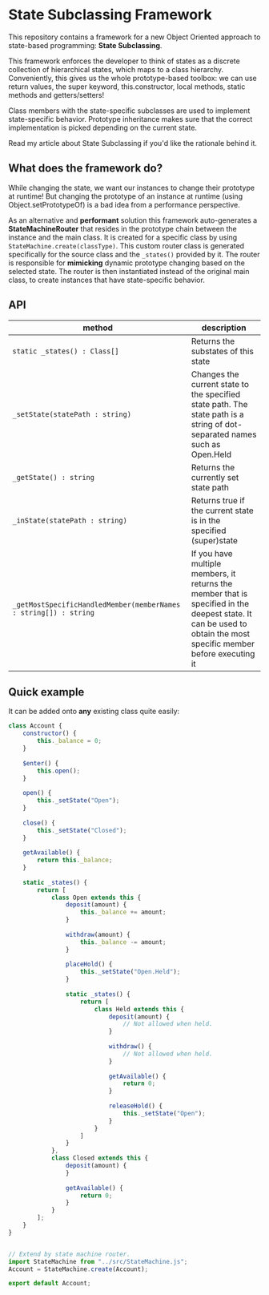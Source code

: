 # State Subclassing Framework

This repository contains a framework for a new Object Oriented approach to state-based programming: **State Subclassing**.

This framework enforces the developer to think of states as a discrete collection of hierarchical states, which maps to a class hierarchy. Conveniently, this gives us the whole prototype-based toolbox: we can use return values, the super keyword, this.constructor, local methods, static methods and getters/setters!

Class members with the state-specific subclasses are used to implement state-specific behavior. Prototype inheritance makes sure that the correct implementation is picked depending on the current state. 

Read my article about State Subclassing if you'd like the rationale behind it.

## What does the framework do?

While changing the state, we want our instances to change their prototype at runtime! But changing the prototype of an instance at runtime (using Object.setPrototypeOf) is a bad idea from a performance perspective. 

As an alternative and **performant** solution this framework auto-generates a **StateMachineRouter** that resides in the prototype chain between the instance and the main class. It is created for a specific class by using `StateMachine.create(classType)`. This custom router class is generated specifically for the source class and the `_states()` provided by it. The router is responsible for **mimicking** dynamic prototype changing based on the selected state. The router is then instantiated instead of the original main class, to create instances that have state-specific behavior.

## API

|method|description|
|------|-----------|
|`static _states() : Class[]`|Returns the substates of this state|
|`_setState(statePath : string)`|Changes the current state to the specified state path. The state path is a string of dot-separated names such as Open.Held|
|`_getState() : string`|Returns the currently set state path|
|`_inState(statePath : string)`|Returns true if the current state is in the specified (super)state|
|`_getMostSpecificHandledMember(memberNames : string[]) : string`|If you have multiple members, it returns the member that is specified in the deepest state. It can be used to obtain the most specific member before executing it|

## Quick example

It can be added onto **any** existing class quite easily:
```javascript
class Account {
    constructor() {
        this._balance = 0;
    }
    
    $enter() {
        this.open();
    }
    
    open() {
        this._setState("Open");
    }
    
    close() {
        this._setState("Closed");
    }
    
    getAvailable() {
        return this._balance;
    }
    
    static _states() {
        return [
            class Open extends this {
                deposit(amount) {
                    this._balance += amount;
                }
                
                withdraw(amount) {
                    this._balance -= amount;
                }
                
                placeHold() {
                    this._setState("Open.Held");
                }
                
                static _states() {
                    return [
                        class Held extends this {
                            deposit(amount) {
                                // Not allowed when held.
                            }
                            
                            withdraw() {
                                // Not allowed when held.
                            }
                            
                            getAvailable() {
                                return 0;
                            }
                            
                            releaseHold() {
                                this._setState("Open");
                            }
                        }
                    ]
                }
            },
            class Closed extends this {
                deposit(amount) {
                }
                
                getAvailable() {
                    return 0;
                }
            }
        ];
    }
}


// Extend by state machine router.
import StateMachine from "../src/StateMachine.js";
Account = StateMachine.create(Account);

export default Account;
```
